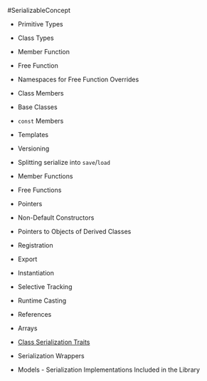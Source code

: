 #SerializableConcept
- Primitive Types
- Class Types

- Member Function
- Free Function

- Namespaces for Free Function Overrides

- Class Members

- Base Classes
- `const` Members
- Templates

- Versioning
- Splitting serialize into `save`/`load`

- Member Functions
- Free Functions

- Pointers

- Non-Default Constructors
- Pointers to Objects of Derived Classes

- Registration
- Export
- Instantiation
- Selective Tracking
- Runtime Casting

- References
- Arrays
- [Class Serialization Traits](serializableconcept/class-serialization-traits.md)
- Serialization Wrappers
- Models - Serialization Implementations Included in the Library


